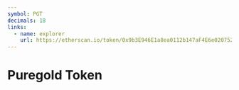 ```yaml
---
symbol: PGT
decimals: 18
links:
  - name: explorer
    url: https://etherscan.io/token/0x9b3E946E1a8ea0112b147aF4E6e020752F2446BC
---
```


# Puregold Token
